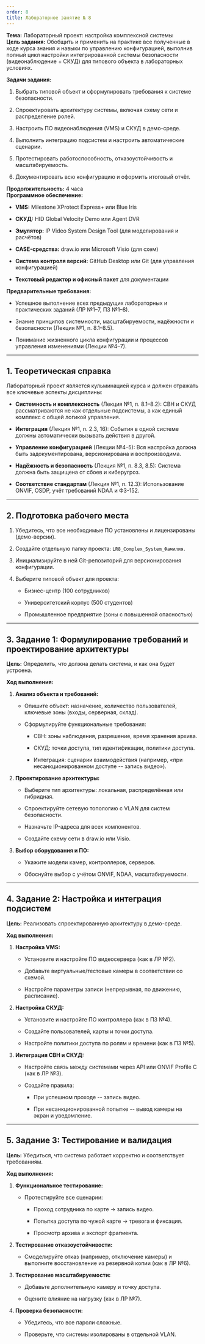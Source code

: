 ```yaml
---
order: 8
title: Лабораторное занятие № 8
---
```


**Тема:** Лабораторный проект: настройка комплексной системы\
**Цель задания:** Обобщить и применить на практике все полученные в ходе курса знания и навыки по управлению конфигурацией, выполнив полный цикл настройки интегрированной системы безопасности (видеонаблюдение + СКУД) для типового объекта в лабораторных условиях.

**Задачи задания:**

1. Выбрать типовой объект и сформулировать требования к системе безопасности.

2. Спроектировать архитектуру системы, включая схему сети и распределение ролей.

3. Настроить ПО видеонаблюдения (VMS) и СКУД в демо-среде.

4. Выполнить интеграцию подсистем и настроить автоматические сценарии.

5. Протестировать работоспособность, отказоустойчивость и масштабируемость.

6. Документировать всю конфигурацию и оформить итоговый отчёт.

**Продолжительность:** 4 часа\
**Программное обеспечение:**

-  **VMS:** Milestone XProtect Express+ или Blue Iris

-  **СКУД:** HID Global Velocity Demo или Agent DVR

-  **Эмулятор:** IP Video System Design Tool (для моделирования и расчётов)

-  **CASE-средства:** draw.io или Microsoft Visio (для схем)

-  **Система контроля версий:** GitHub Desktop или Git (для управления конфигурацией)

-  **Текстовый редактор и офисный пакет** для документации

**Предварительные требования:**

-  Успешное выполнение всех предыдущих лабораторных и практических заданий (ЛР №1–7, ПЗ №1–8).

-  Знание принципов системности, масштабируемости, надёжности и безопасности (Лекция №1, п. 8.1–8.5).

-  Понимание жизненного цикла конфигурации и процессов управления изменениями (Лекции №4–7).

---

## **1\. Теоретическая справка**

Лабораторный проект является кульминацией курса и должен отражать все ключевые аспекты дисциплины:

-  **Системность и комплексность** (Лекция №1, п. 8.1–8.2): СВН и СКУД рассматриваются не как отдельные подсистемы, а как единый комплекс с общей логикой управления.

-  **Интеграция** (Лекция №1, п. 2.3, 16): События в одной системе должны автоматически вызывать действия в другой.

-  **Управление конфигурацией** (Лекции №4–5): Вся настройка должна быть задокументирована, версионирована и воспроизводима.

-  **Надёжность и безопасность** (Лекция №1, п. 8.3, 8.5): Система должна быть защищена от сбоев и киберугроз.

-  **Соответствие стандартам** (Лекция №1, п. 12.3): Использование ONVIF, OSDP, учёт требований NDAA и ФЗ-152.

---

## **2\. Подготовка рабочего места**

1. Убедитесь, что все необходимые ПО установлены и лицензированы (демо-версии).

2. Создайте отдельную папку проекта: `LR8_Complex_System_Фамилия`.

3. Инициализируйте в ней Git-репозиторий для версионирования конфигурации.

4. Выберите типовой объект для проекта:

   -  Бизнес-центр (100 сотрудников)

   -  Университетский корпус (500 студентов)

   -  Промышленное предприятие (зоны с повышенной опасностью)

---

## **3\. Задание 1: Формулирование требований и проектирование архитектуры**

**Цель:** Определить, что должна делать система, и как она будет устроена.

**Ход выполнения:**

1. **Анализ объекта и требований:**

   -  Опишите объект: назначение, количество пользователей, ключевые зоны (входы, серверная, склад).

   -  Сформулируйте функциональные требования:

      -  СВН: зоны наблюдения, разрешение, время хранения архива.

      -  СКУД: точки доступа, тип идентификации, политики доступа.

      -  Интеграция: сценарии взаимодействия (например, «при несанкционированном доступе -- запись видео»).

2. **Проектирование архитектуры:**

   -  Выберите тип архитектуры: локальная, распределённая или гибридная.

   -  Спроектируйте сетевую топологию с VLAN для систем безопасности.

   -  Назначьте IP-адреса для всех компонентов.

   -  Создайте схему сети в draw.io или Visio.

3. **Выбор оборудования и ПО:**

   -  Укажите модели камер, контроллеров, серверов.

   -  Обоснуйте выбор с учётом ONVIF, NDAA, масштабируемости.

---

## **4\. Задание 2: Настройка и интеграция подсистем**

**Цель:** Реализовать спроектированную архитектуру в демо-среде.

**Ход выполнения:**

1. **Настройка VMS:**

   -  Установите и настройте ПО видеосервера (как в ЛР №2).

   -  Добавьте виртуальные/тестовые камеры в соответствии со схемой.

   -  Настройте параметры записи (непрерывная, по движению, расписание).

2. **Настройка СКУД:**

   -  Установите и настройте ПО контроллера (как в ПЗ №4).

   -  Создайте пользователей, карты и точки доступа.

   -  Настройте политики доступа по ролям и времени (как в ПЗ №5).

3. **Интеграция СВН и СКУД:**

   -  Настройте связь между системами через API или ONVIF Profile C (как в ЛР №3).

   -  Создайте правила:

      -  При успешном проходе -- запись видео.

      -  При несанкционированной попытке -- вывод камеры на экран и уведомление.

---

## **5\. Задание 3: Тестирование и валидация**

**Цель:** Убедиться, что система работает корректно и соответствует требованиям.

**Ход выполнения:**

1. **Функциональное тестирование:**

   -  Протестируйте все сценарии:

      -  Проход сотрудника по карте -> запись видео.

      -  Попытка доступа по чужой карте -> тревога и фиксация.

      -  Просмотр архива и экспорт фрагмента.

2. **Тестирование отказоустойчивости:**

   -  Смоделируйте отказ (например, отключение камеры) и выполните восстановление из резервной копии (как в ЛР №6).

3. **Тестирование масштабируемости:**

   -  Добавьте дополнительную камеру и точку доступа.

   -  Оцените влияние на нагрузку (как в ЛР №7).

4. **Проверка безопасности:**

   -  Убедитесь, что все пароли сложные.

   -  Проверьте, что системы изолированы в отдельной VLAN.